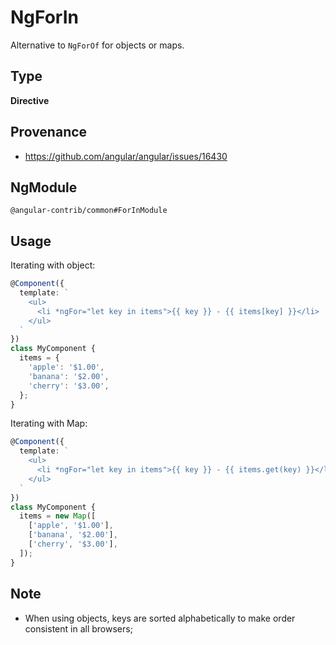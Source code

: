 # NgForIn

Alternative to `NgForOf` for objects or maps.

## Type

**Directive**

## Provenance

+ https://github.com/angular/angular/issues/16430

## NgModule

`@angular-contrib/common#ForInModule`

## Usage

Iterating with object:

```typescript
@Component({
  template: `
    <ul>
      <li *ngFor="let key in items">{{ key }} - {{ items[key] }}</li>
    </ul>
  `
})
class MyComponent {
  items = {
    'apple': '$1.00',
    'banana': '$2.00',
    'cherry': '$3.00',
  };
}
```

Iterating with Map:

```typescript
@Component({
  template: `
    <ul>
      <li *ngFor="let key in items">{{ key }} - {{ items.get(key) }}</li>
    </ul>
  `
})
class MyComponent {
  items = new Map([
    ['apple', '$1.00'],
    ['banana', '$2.00'],
    ['cherry', '$3.00'],
  ]);
}
```

## Note

+ When using objects, keys are sorted alphabetically to make order consistent in all browsers;
